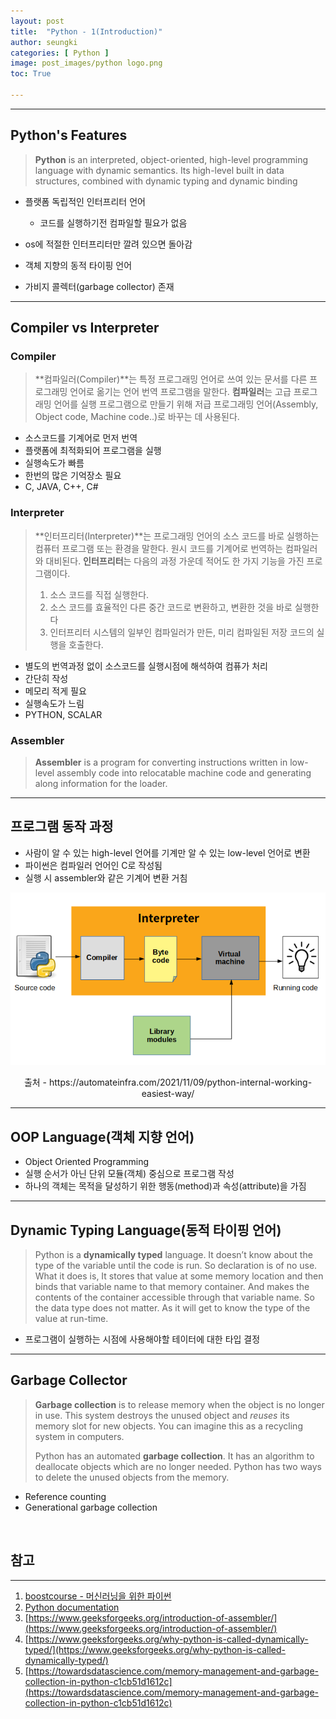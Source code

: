 ```yaml
---
layout: post
title:  "Python - 1(Introduction)"
author: seungki
categories: [ Python ]
image: post_images/python logo.png
toc: True

---
```

---

## Python's Features

> **Python** is an interpreted, object-oriented, high-level programming language with dynamic semantics. Its high-level built in data structures, combined with dynamic typing and dynamic binding

* 플랫폼 독립적인 인터프리터 언어
  * 코드를 실행하기전 컴파일할 필요가 없음

* os에 적절한 인터프리터만 깔려 있으면 돌아감
* 객체 지향의 동적 타이핑 언어
* 가비지 콜렉터(garbage collector) 존재

---

## Compiler vs Interpreter

### Compiler

> **컴파일러(Compiler)**는 특정 프로그래밍 언어로 쓰여 있는 문서를 다른 프로그래밍 언어로 옮기는 언어 번역 프로그램을 말한다. **컴파일러**는 고급 프로그래밍 언어를 실행 프로그램으로 만들기 위해 저급 프로그래밍 언어(Assembly, Object code, Machine code..)로 바꾸는 데 사용된다.

* 소스코드를 기계어로 먼저 번역
* 플랫폼에 최적화되어 프로그램을 실행
* 실행속도가 빠름
* 한번의 많은 기억장소 필요
* C, JAVA, C++, C#

### Interpreter

> **인터프리터(Interpreter)**는 프로그래밍 언어의 소스 코드를 바로 실행하는 컴퓨터 프로그램 또는 환경을 말한다. 원시 코드를 기계어로 번역하는 컴파일러와 대비된다. **인터프리터**는 다음의 과정 가운데 적어도 한 가지 기능을 가진 프로그램이다.
>
> 1. 소스 코드를 직접 실행한다.
> 2. 소스 코드를 효율적인 다른 중간 코드로 변환하고, 변환한 것을 바로 실행한다
> 3. 인터프리터 시스템의 일부인 컴파일러가 만든, 미리 컴파일된 저장 코드의 실행을 호출한다.

* 별도의 번역과정 없이 소스코드를 실행시점에 해석하여 컴퓨가 처리
* 간단히 작성
* 메모리 적게 필요
* 실행속도가 느림
* PYTHON, SCALAR

### Assembler

> **Assembler** is a program for converting instructions written in low-level assembly code into relocatable machine code and generating along information for the loader.

---

## 프로그램 동작 과정

* 사람이 알 수 있는 high-level 언어를 기계만 알 수 있는 low-level 언어로 변환
* 파이썬은 컴파일러 언어인 C로 작성됨
* 실행 시 assembler와 같은 기계어 변환 거침

<img src="../post_images/python_1/pythonwork.png" alt="pythonwork" style="zoom:100%;" class="center-image"/>

<p align="center">출처 - https://automateinfra.com/2021/11/09/python-internal-working-easiest-way/</p>

---

## OOP Language(객체 지향 언어)

* Object Oriented Programming
* 실행 순서가 아닌 단위 모듈(객체) 중심으로 프로그램 작성
* 하나의 객체는 목적을 달성하기 위한 행동(method)과 속성(attribute)을 가짐

---

## Dynamic Typing Language(동적 타이핑 언어)

> Python is a **dynamically typed** language. It doesn’t know about the type of the variable until the code is run. So declaration is of no use. What it does is, It stores that value at some memory location and then binds that variable name to that memory container. And makes the contents of the container accessible through that variable name. So the data type does not matter. As it will get to know the type of the value at run-time.

*  프로그램이 실행하는 시점에 사용해야할 테이터에 대한 타입 결정

---

## Garbage Collector

> **Garbage collection** is to release memory when the object is no longer in use. This system destroys the unused object and *reuses* its memory slot for new objects. You can imagine this as a recycling system in computers.
>
> Python has an automated **garbage collection**. It has an algorithm to deallocate objects which are no longer needed. Python has two ways to delete the unused objects from the memory.

* Reference counting
* Generational garbage collection

<br>

## 참고

---

1. [boostcourse - 머신러닝을 위한 파이썬](https://www.boostcourse.org/ai222)
2. [Python documentation](https://docs.python.org/3/)
3. [https://www.geeksforgeeks.org/introduction-of-assembler/](https://www.geeksforgeeks.org/introduction-of-assembler/)
4. [https://www.geeksforgeeks.org/why-python-is-called-dynamically-typed/](https://www.geeksforgeeks.org/why-python-is-called-dynamically-typed/)
5. [https://towardsdatascience.com/memory-management-and-garbage-collection-in-python-c1cb51d1612c](https://towardsdatascience.com/memory-management-and-garbage-collection-in-python-c1cb51d1612c)
